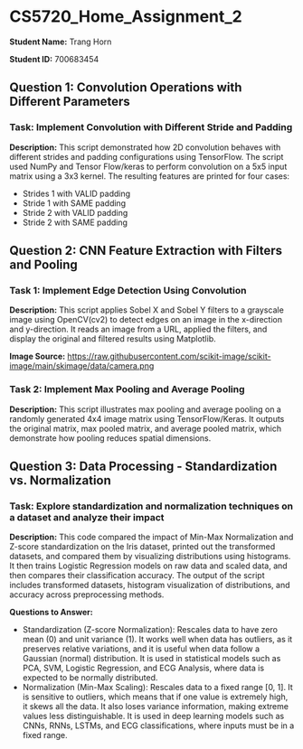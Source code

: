 # CS5720_Home_Assignment_2
**Student Name:** Trang Horn

**Student ID:** 700683454
## Question 1: Convolution Operations with Different Parameters
### Task: Implement Convolution with Different Stride and Padding
**Description:**
This script demonstrated how 2D convolution behaves with different strides and padding configurations using TensorFlow. The script used NumPy and Tensor Flow/keras to perform convolution on a 5x5 input matrix using a 3x3 kernel. The resulting features are printed for four cases:
- Strides 1 with VALID padding
- Stride 1 with SAME padding
- Stride 2 with VALID padding
- Stride 2 with SAME padding 

## Question 2: CNN Feature Extraction with Filters and Pooling
### Task 1: Implement Edge Detection Using Convolution
**Description:**
This script applies Sobel X and Sobel Y filters to a grayscale image using OpenCV(cv2) to detect edges on an image in the x-direction and y-direction. It reads an image from a URL, applied the filters, and display the original and filtered results using Matplotlib. 

**Image Source:**
https://raw.githubusercontent.com/scikit-image/scikit-image/main/skimage/data/camera.png

### Task 2: Implement Max Pooling and Average Pooling
**Description:**
This script illustrates max pooling and average pooling on a randomly generated 4x4 image matrix using TensorFlow/Keras. It outputs the original matrix, max pooled matrix, and average pooled matrix, which demonstrate how pooling reduces spatial dimensions.

## Question 3: Data Processing - Standardization vs. Normalization
### Task: Explore standardization and normalization techniques on a dataset and analyze their impact
**Description:**
This code compared the impact of Min-Max Normalization and Z-score standardization on the Iris dataset, printed out the transformed datasets, and compared them by visualizing distributions using histograms. It then trains Logistic Regression models on raw data and scaled data, and then compares their classification accuracy. The output of the script includes transformed datasets, histogram visualization of distributions, and accuracy across preprocessing methods.

**Questions to Answer:**
- Standardization (Z-score Normalization): Rescales data to have zero mean (0) and unit variance (1). It works well when data has outliers, as it preserves relative variations, and it is useful when data follow a Gaussian (normal) distribution. It is used in statistical models such as PCA, SVM, Logistic Regression, and ECG Analysis, where data is expected to be normally distributed.
- Normalization (Min-Max Scaling): Rescales data to a fixed range [0, 1]. It is sensitive to outliers, which means that if one value is extremely high, it skews all the data.  It also loses variance information, making extreme values less distinguishable. It is used in deep learning models such as CNNs, RNNs, LSTMs, and ECG classifications, where inputs must be in a fixed range.

